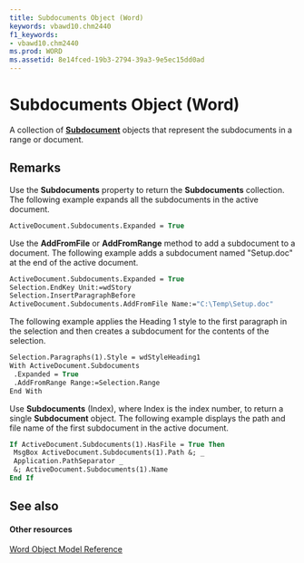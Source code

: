 ```yaml
---
title: Subdocuments Object (Word)
keywords: vbawd10.chm2440
f1_keywords:
- vbawd10.chm2440
ms.prod: WORD
ms.assetid: 8e14fced-19b3-2794-39a3-9e5ec15dd0ad
---
```



# Subdocuments Object (Word)

A collection of  **[Subdocument](subdocument-object-word.md)** objects that represent the subdocuments in a range or document.


## Remarks

Use the  **Subdocuments** property to return the **Subdocuments** collection. The following example expands all the subdocuments in the active document.


```vb
ActiveDocument.Subdocuments.Expanded = True
```

Use the  **AddFromFile** or **AddFromRange** method to add a subdocument to a document. The following example adds a subdocument named "Setup.doc" at the end of the active document.




```vb
ActiveDocument.Subdocuments.Expanded = True 
Selection.EndKey Unit:=wdStory 
Selection.InsertParagraphBefore 
ActiveDocument.Subdocuments.AddFromFile Name:="C:\Temp\Setup.doc"
```

The following example applies the Heading 1 style to the first paragraph in the selection and then creates a subdocument for the contents of the selection.




```vb
Selection.Paragraphs(1).Style = wdStyleHeading1 
With ActiveDocument.Subdocuments 
 .Expanded = True 
 .AddFromRange Range:=Selection.Range 
End With
```

Use  **Subdocuments** (Index), where Index is the index number, to return a single **Subdocument** object. The following example displays the path and file name of the first subdocument in the active document.




```vb
If ActiveDocument.Subdocuments(1).HasFile = True Then 
 MsgBox ActiveDocument.Subdocuments(1).Path &; _ 
 Application.PathSeparator _ 
 &; ActiveDocument.Subdocuments(1).Name 
End If
```


## See also


#### Other resources



[Word Object Model Reference](http://msdn.microsoft.com/library/object-model-word-vba-reference%28Office.15%29.aspx)

